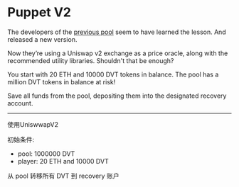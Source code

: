 # Puppet V2

The developers of the [previous pool](https://damnvulnerabledefi.xyz/challenges/puppet/) seem to have learned the lesson. And released a new version.

Now they’re using a Uniswap v2 exchange as a price oracle, along with the recommended utility libraries. Shouldn't that be enough?

You start with 20 ETH and 10000 DVT tokens in balance. The pool has a million DVT tokens in balance at risk!

Save all funds from the pool, depositing them into the designated recovery account.

---
使用UniswwapV2

初始条件:
- pool: 1000000 DVT
- player: 20 ETH and 10000 DVT

从 pool 转移所有 DVT 到 recovery 账户